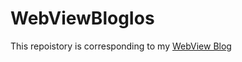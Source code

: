 # WebViewBlogIos
This repoistory is corresponding to my [WebView Blog](https://shanerudolf.wordpress.com/2018/01/16/the-journey-begins/)
